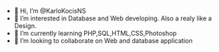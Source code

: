 - 👋 Hi, I’m @KarloKocisNS
- 👀 I’m interested in Database and Web developing. Also a realy like a Design.
- 🌱 I’m currently learning PHP,SQL,HTML,CSS,Photoshop 
- 💞️ I’m looking to collaborate on Web and database application

<!---
KarloKocisNS/KarloKocisNS is a ✨ special ✨ repository because its `README.md` (this file) appears on your GitHub profile.
You can click the Preview link to take a look at your changes.
--->
